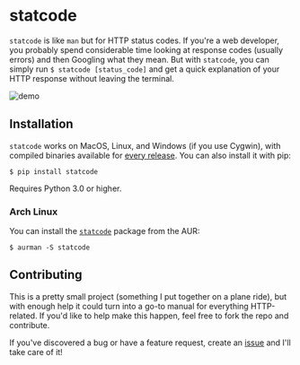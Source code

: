 # statcode

`statcode` is like `man` but for HTTP status codes. If you're a web developer, you probably spend considerable time looking at response codes (usually errors) and then Googling what they mean. But with `statcode`, you can simply run `$ statcode [status_code]` and get a quick explanation of your HTTP response without leaving the terminal.

![demo](assets/demo.gif)

## Installation

`statcode` works on MacOS, Linux, and Windows (if you use Cygwin), with compiled binaries available for [every release](https://github.com/shobrook/statcode/releases). You can also install it with pip:

    $ pip install statcode

Requires Python 3.0 or higher.

### Arch Linux

You can install the [`statcode`](https://aur.archlinux.org/packages/statcode/) package from the AUR:

    $ aurman -S statcode

## Contributing

This is a pretty small project (something I put together on a plane ride), but with enough help it could turn into a go-to manual for everything HTTP-related. If you'd like to help make this happen, feel free to fork the repo and contribute.

If you've discovered a bug or have a feature request, create an [issue](https://github.com/shobrook/statcode/issues/new) and I'll take care of it!
